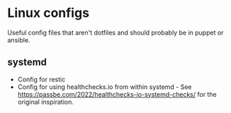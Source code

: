 # Linux configs

Useful config files that aren't dotfiles and should probably be in puppet or
ansible.

## systemd

* Config for restic
* Config for using healthchecks.io from within systemd - See
  https://passbe.com/2022/healthchecks-io-systemd-checks/ for the original
  inspiration.
